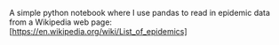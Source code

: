 A simple python notebook where I use pandas to read in epidemic data from a Wikipedia web page: [https://en.wikipedia.org/wiki/List_of_epidemics]